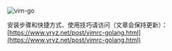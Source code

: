 ![vim-go](https://github.com/yryz/dotfiles/raw/master/screenshots/vim-go.png)


安装步骤和快捷方式、使用技巧请访问（文章会保持更新）：
[https://www.yryz.net/post/vimrc-golang.html](https://www.yryz.net/post/vimrc-golang.html)

